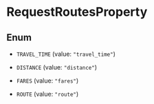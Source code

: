 

# RequestRoutesProperty

## Enum


* `TRAVEL_TIME` (value: `"travel_time"`)

* `DISTANCE` (value: `"distance"`)

* `FARES` (value: `"fares"`)

* `ROUTE` (value: `"route"`)



